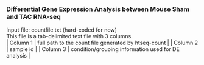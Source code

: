 ### Differential Gene Expression Analysis between Mouse Sham and TAC RNA-seq
  
  
Input file: countfile.txt (hard-coded for now)  
This file is a tab-delimited text file with 3 columns.  
| Column 1 | full path to the count file generated by htseq-count |
| Column 2 | sample id                                            |
| Column 3 | condition/grouping information used for DE analysis  |  
  

